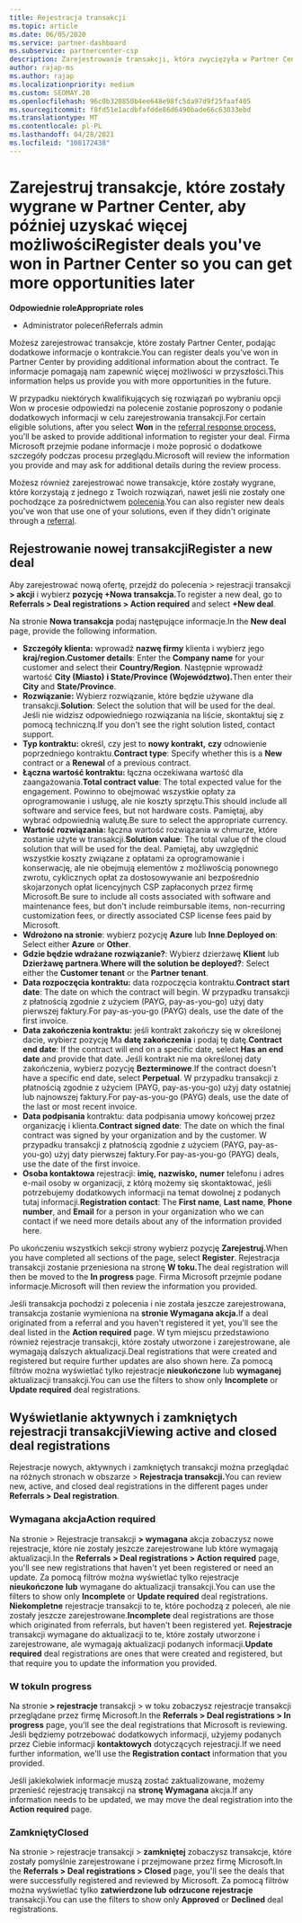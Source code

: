```yaml
---
title: Rejestracja transakcji
ms.topic: article
ms.date: 06/05/2020
ms.service: partner-dashboard
ms.subservice: partnercenter-csp
description: Zarejestrowanie transakcji, która zwyciężyła w Partner Center, ułatwia firmie Microsoft zapewnienie większej liczby możliwości w przyszłości.
author: rajap-ms
ms.author: rajap
ms.localizationpriority: medium
ms.custom: SEOMAY.20
ms.openlocfilehash: 96c0b320850b4ee648e98fc5da97d9f25faaf405
ms.sourcegitcommit: f8fd51e1acdbfafdde86d6490bade66c63033ebd
ms.translationtype: MT
ms.contentlocale: pl-PL
ms.lasthandoff: 04/28/2021
ms.locfileid: "108172438"
---
```

# <a name="register-deals-youve-won-in-partner-center-so-you-can-get-more-opportunities-later"></a><span data-ttu-id="ab609-103">Zarejestruj transakcje, które zostały wygrane w Partner Center, aby później uzyskać więcej możliwości</span><span class="sxs-lookup"><span data-stu-id="ab609-103">Register deals you've won in Partner Center so you can get more opportunities later</span></span>

<span data-ttu-id="ab609-104">**Odpowiednie role**</span><span class="sxs-lookup"><span data-stu-id="ab609-104">**Appropriate roles**</span></span>

- <span data-ttu-id="ab609-105">Administrator poleceń</span><span class="sxs-lookup"><span data-stu-id="ab609-105">Referrals admin</span></span>

<span data-ttu-id="ab609-106">Możesz zarejestrować transakcje, które zostały Partner Center, podając dodatkowe informacje o kontrakcie.</span><span class="sxs-lookup"><span data-stu-id="ab609-106">You can register deals you've won in Partner Center by providing additional information about the contract.</span></span> <span data-ttu-id="ab609-107">Te informacje pomagają nam zapewnić więcej możliwości w przyszłości.</span><span class="sxs-lookup"><span data-stu-id="ab609-107">This information helps us provide you with more opportunities in the future.</span></span>

<span data-ttu-id="ab609-108">W przypadku niektórych kwalifikujących  się [](manage-leads.md)rozwiązań po wybraniu opcji Won w procesie odpowiedzi na polecenie zostanie poproszony o podanie dodatkowych informacji w celu zarejestrowania transakcji.</span><span class="sxs-lookup"><span data-stu-id="ab609-108">For certain eligible solutions, after you select **Won** in the [referral response process](manage-leads.md), you'll be asked to provide additional information to register your deal.</span></span> <span data-ttu-id="ab609-109">Firma Microsoft przejmie podane informacje i może poprosić o dodatkowe szczegóły podczas procesu przeglądu.</span><span class="sxs-lookup"><span data-stu-id="ab609-109">Microsoft will review the information you provide and may ask for additional details during the review process.</span></span>

<span data-ttu-id="ab609-110">Możesz również zarejestrować nowe transakcje, które zostały wygrane, które korzystają z jednego z Twoich rozwiązań, nawet jeśli nie zostały one pochodzące za pośrednictwem [polecenia](referrals.md).</span><span class="sxs-lookup"><span data-stu-id="ab609-110">You can also register new deals you've won that use one of your solutions, even if they didn't originate through a [referral](referrals.md).</span></span> 

## <a name="register-a-new-deal"></a><span data-ttu-id="ab609-111">Rejestrowanie nowej transakcji</span><span class="sxs-lookup"><span data-stu-id="ab609-111">Register a new deal</span></span>

<span data-ttu-id="ab609-112">Aby zarejestrować nową ofertę, przejdź do polecenia > rejestracji transakcji **> akcji** i wybierz **pozycję +Nowa transakcja.**</span><span class="sxs-lookup"><span data-stu-id="ab609-112">To register a new deal, go to **Referrals > Deal registrations > Action required** and select **+New deal**.</span></span>

<span data-ttu-id="ab609-113">Na stronie **Nowa transakcja** podaj następujące informacje.</span><span class="sxs-lookup"><span data-stu-id="ab609-113">In the **New deal** page, provide the following information.</span></span>

- <span data-ttu-id="ab609-114">**Szczegóły klienta:** wprowadź **nazwę firmy** klienta i wybierz jego **kraj/region.**</span><span class="sxs-lookup"><span data-stu-id="ab609-114">**Customer details**: Enter the **Company name** for your customer and select their **Country/Region**.</span></span> <span data-ttu-id="ab609-115">Następnie wprowadź wartość **City (Miasto)** **i State/Province (Województwo).**</span><span class="sxs-lookup"><span data-stu-id="ab609-115">Then enter their **City** and **State/Province**.</span></span>
- <span data-ttu-id="ab609-116">**Rozwiązanie:** Wybierz rozwiązanie, które będzie używane dla transakcji.</span><span class="sxs-lookup"><span data-stu-id="ab609-116">**Solution**: Select the solution that will be used for the deal.</span></span> <span data-ttu-id="ab609-117">Jeśli nie widzisz odpowiedniego rozwiązania na liście, skontaktuj się z pomocą techniczną.</span><span class="sxs-lookup"><span data-stu-id="ab609-117">If you don't see the right solution listed, contact support.</span></span>
- <span data-ttu-id="ab609-118">**Typ kontraktu:** określ, czy jest to **nowy kontrakt,** **czy** odnowienie poprzedniego kontraktu.</span><span class="sxs-lookup"><span data-stu-id="ab609-118">**Contract type**: Specify whether this is a **New** contract or a **Renewal** of a previous contract.</span></span>
- <span data-ttu-id="ab609-119">**Łączna wartość kontraktu:** łączna oczekiwana wartość dla zaangażowania.</span><span class="sxs-lookup"><span data-stu-id="ab609-119">**Total contract value**: The total expected value for the engagement.</span></span> <span data-ttu-id="ab609-120">Powinno to obejmować wszystkie opłaty za oprogramowanie i usługę, ale nie koszty sprzętu.</span><span class="sxs-lookup"><span data-stu-id="ab609-120">This should include all software and service fees, but not hardware costs.</span></span> <span data-ttu-id="ab609-121">Pamiętaj, aby wybrać odpowiednią walutę.</span><span class="sxs-lookup"><span data-stu-id="ab609-121">Be sure to select the appropriate currency.</span></span>
- <span data-ttu-id="ab609-122">**Wartość rozwiązania:** łączna wartość rozwiązania w chmurze, które zostanie użyte w transakcji.</span><span class="sxs-lookup"><span data-stu-id="ab609-122">**Solution value**: The total value of the cloud solution that will be used for the deal.</span></span> <span data-ttu-id="ab609-123">Pamiętaj, aby uwzględnić wszystkie koszty związane z opłatami za oprogramowanie i konserwację, ale nie obejmują elementów z możliwością ponownego zwrotu, cyklicznych opłat za dostosowywanie ani bezpośrednio skojarzonych opłat licencyjnych CSP zapłaconych przez firmę Microsoft.</span><span class="sxs-lookup"><span data-stu-id="ab609-123">Be sure to include all costs associated with software and maintenance fees, but don't include reimbursable items, non-recurring customization fees, or directly associated CSP license fees paid by Microsoft.</span></span>
- <span data-ttu-id="ab609-124">**Wdrożono na stronie**: wybierz pozycję **Azure** lub **Inne**.</span><span class="sxs-lookup"><span data-stu-id="ab609-124">**Deployed on**: Select either **Azure** or **Other**.</span></span>
- <span data-ttu-id="ab609-125">**Gdzie będzie wdrażane rozwiązanie?**: Wybierz dzierżawę **Klient** lub **Dzierżawę partnera**.</span><span class="sxs-lookup"><span data-stu-id="ab609-125">**Where will the solution be deployed?**: Select either the **Customer tenant** or the **Partner tenant**.</span></span>
- <span data-ttu-id="ab609-126">**Data rozpoczęcia kontraktu:** data rozpoczęcia kontraktu.</span><span class="sxs-lookup"><span data-stu-id="ab609-126">**Contract start date**: The date on which the contract will begin.</span></span> <span data-ttu-id="ab609-127">W przypadku transakcji z płatnością zgodnie z użyciem (PAYG, pay-as-you-go) użyj daty pierwszej faktury.</span><span class="sxs-lookup"><span data-stu-id="ab609-127">For pay-as-you-go (PAYG) deals, use the date of the first invoice.</span></span>
- <span data-ttu-id="ab609-128">**Data zakończenia kontraktu:** jeśli kontrakt zakończy się w określonej dacie, wybierz pozycję Ma **datę zakończenia** i podaj tę datę.</span><span class="sxs-lookup"><span data-stu-id="ab609-128">**Contract end date**: If the contract will end on a specific date, select **Has an end date** and provide that date.</span></span> <span data-ttu-id="ab609-129">Jeśli kontrakt nie ma określonej daty zakończenia, wybierz pozycję **Bezterminowe**.</span><span class="sxs-lookup"><span data-stu-id="ab609-129">If the contract doesn't have a specific end date, select **Perpetual**.</span></span> <span data-ttu-id="ab609-130">W przypadku transakcji z płatnością zgodnie z użyciem (PAYG, pay-as-you-go) użyj daty ostatniej lub najnowszej faktury.</span><span class="sxs-lookup"><span data-stu-id="ab609-130">For pay-as-you-go (PAYG) deals, use the date of the last or most recent invoice.</span></span>
- <span data-ttu-id="ab609-131">**Data podpisania** kontraktu: data podpisania umowy końcowej przez organizację i klienta.</span><span class="sxs-lookup"><span data-stu-id="ab609-131">**Contract signed date**: The date on which the final contract was signed by your organization and by the customer.</span></span> <span data-ttu-id="ab609-132">W przypadku transakcji z płatnością zgodnie z użyciem (PAYG, pay-as-you-go) użyj daty pierwszej faktury.</span><span class="sxs-lookup"><span data-stu-id="ab609-132">For pay-as-you-go (PAYG) deals, use the date of the first invoice.</span></span>
- <span data-ttu-id="ab609-133">**Osoba kontaktowa** rejestracji: **imię,** **nazwisko,**  **numer** telefonu i adres e-mail osoby w organizacji, z którą możemy się skontaktować, jeśli potrzebujemy dodatkowych informacji na temat dowolnej z podanych tutaj informacji.</span><span class="sxs-lookup"><span data-stu-id="ab609-133">**Registration contact**: The **First name**, **Last name**, **Phone number**, and **Email** for a person in your organization who we can contact if we need more details about any of the information provided here.</span></span>

<span data-ttu-id="ab609-134">Po ukończeniu wszystkich sekcji strony wybierz pozycję **Zarejestruj.**</span><span class="sxs-lookup"><span data-stu-id="ab609-134">When you have completed all sections of the page, select **Register**.</span></span> <span data-ttu-id="ab609-135">Rejestracja transakcji zostanie przeniesiona na stronę **W toku.**</span><span class="sxs-lookup"><span data-stu-id="ab609-135">The deal registration will then be moved to the **In progress** page.</span></span> <span data-ttu-id="ab609-136">Firma Microsoft przejmie podane informacje.</span><span class="sxs-lookup"><span data-stu-id="ab609-136">Microsoft will then review the information you provided.</span></span>

<span data-ttu-id="ab609-137">Jeśli transakcja pochodzi z polecenia i nie została jeszcze zarejestrowana, transakcja zostanie wymieniona na **stronie Wymagana akcja.**</span><span class="sxs-lookup"><span data-stu-id="ab609-137">If a deal originated from a referral and you haven't registered it yet, you'll see the deal listed in the **Action required** page.</span></span> <span data-ttu-id="ab609-138">W tym miejscu przedstawiono również rejestracje transakcji, które zostały utworzone i zarejestrowane, ale wymagają dalszych aktualizacji.</span><span class="sxs-lookup"><span data-stu-id="ab609-138">Deal registrations that were created and registered but require further updates are also shown here.</span></span> <span data-ttu-id="ab609-139">Za pomocą filtrów można wyświetlać tylko rejestracje **nieukończone** lub **wymaganej** aktualizacji transakcji.</span><span class="sxs-lookup"><span data-stu-id="ab609-139">You can use the filters to show only **Incomplete** or **Update required** deal registrations.</span></span>

## <a name="viewing-active-and-closed-deal-registrations"></a><span data-ttu-id="ab609-140">Wyświetlanie aktywnych i zamkniętych rejestracji transakcji</span><span class="sxs-lookup"><span data-stu-id="ab609-140">Viewing active and closed deal registrations</span></span>

<span data-ttu-id="ab609-141">Rejestracje nowych, aktywnych i zamkniętych transakcji można przeglądać na różnych stronach w obszarze > **Rejestracja transakcji.**</span><span class="sxs-lookup"><span data-stu-id="ab609-141">You can review new, active, and closed deal registrations in the different pages under **Referrals > Deal registration**.</span></span>

### <a name="action-required"></a><span data-ttu-id="ab609-142">Wymagana akcja</span><span class="sxs-lookup"><span data-stu-id="ab609-142">Action required</span></span>

<span data-ttu-id="ab609-143">Na stronie > Rejestracje transakcji **> wymagana** akcja zobaczysz nowe rejestracje, które nie zostały jeszcze zarejestrowane lub które wymagają aktualizacji.</span><span class="sxs-lookup"><span data-stu-id="ab609-143">In the **Referrals > Deal registrations > Action required** page, you'll see new registrations that haven't yet been registered or need an update.</span></span> <span data-ttu-id="ab609-144">Za pomocą filtrów można wyświetlać tylko rejestracje **nieukończone** **lub** wymagane do aktualizacji transakcji.</span><span class="sxs-lookup"><span data-stu-id="ab609-144">You can use the filters to show only **Incomplete** or **Update required** deal registrations.</span></span> <span data-ttu-id="ab609-145">**Niekompletne** rejestracje transakcji to te, które pochodzą z poleceń, ale nie zostały jeszcze zarejestrowane.</span><span class="sxs-lookup"><span data-stu-id="ab609-145">**Incomplete** deal registrations are those which originated from referrals, but haven't been registered yet.</span></span> <span data-ttu-id="ab609-146">**Rejestracje** transakcji wymagane do aktualizacji to te, które zostały utworzone i zarejestrowane, ale wymagają aktualizacji podanych informacji.</span><span class="sxs-lookup"><span data-stu-id="ab609-146">**Update required** deal registrations are ones that were created and registered, but that require you to update the information you provided.</span></span>

### <a name="in-progress"></a><span data-ttu-id="ab609-147">W toku</span><span class="sxs-lookup"><span data-stu-id="ab609-147">In progress</span></span>

<span data-ttu-id="ab609-148">Na stronie **> rejestracje** transakcji > w toku zobaczysz rejestracje transakcji przeglądane przez firmę Microsoft.</span><span class="sxs-lookup"><span data-stu-id="ab609-148">In the **Referrals > Deal registrations > In progress** page, you'll see the deal registrations that Microsoft is reviewing.</span></span> <span data-ttu-id="ab609-149">Jeśli będziemy potrzebować dodatkowych informacji, użyjemy podanych przez Ciebie informacji **kontaktowych** dotyczących rejestracji.</span><span class="sxs-lookup"><span data-stu-id="ab609-149">If we need further information, we'll use the **Registration contact** information that you provided.</span></span>

<span data-ttu-id="ab609-150">Jeśli jakiekolwiek informacje muszą zostać zaktualizowane, możemy przenieść rejestrację transakcji na **stronę Wymagana** akcja.</span><span class="sxs-lookup"><span data-stu-id="ab609-150">If any information needs to be updated, we may move the deal registration into the **Action required** page.</span></span>

### <a name="closed"></a><span data-ttu-id="ab609-151">Zamknięty</span><span class="sxs-lookup"><span data-stu-id="ab609-151">Closed</span></span>

<span data-ttu-id="ab609-152">Na stronie > rejestracje transakcji > **zamkniętej** zobaczysz transakcje, które zostały pomyślnie zarejestrowane i przejmowane przez firmę Microsoft.</span><span class="sxs-lookup"><span data-stu-id="ab609-152">In the **Referrals > Deal registrations > Closed** page, you'll see the deals that were successfully registered and reviewed by Microsoft.</span></span> <span data-ttu-id="ab609-153">Za pomocą filtrów można wyświetlać tylko **zatwierdzone lub** **odrzucone rejestracje** transakcji.</span><span class="sxs-lookup"><span data-stu-id="ab609-153">You can use the filters to show only **Approved** or **Declined** deal registrations.</span></span>
